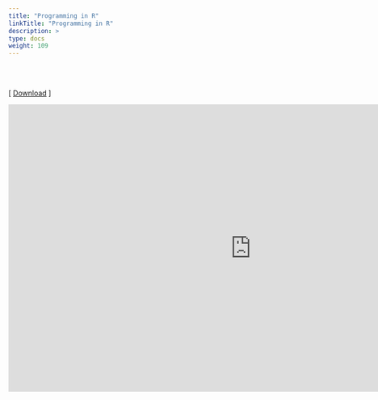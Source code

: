 ```yaml
---
title: "Programming in R"
linkTitle: "Programming in R"
description: >
type: docs
weight: 109
---
```


<br></br>

[ [Download](https://bit.ly/3L6EI1k) ]


<iframe src="https://docs.google.com/presentation/d/e/2PACX-1vQJs0YWRiKIF4gIB4ipIRlSu6lW_8oqT1tluXB1k2X4MAgLKBtePu7eQu9dJXkWOOOzZamUBitL2aej/embed?start=false&loop=false&delayms=60000" frameborder="0" width="960" height="569" allowfullscreen="true" mozallowfullscreen="true" webkitallowfullscreen="true"></iframe>





